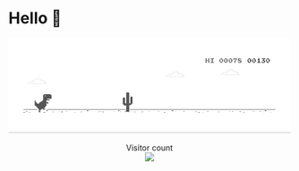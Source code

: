# Hello :wave:

[![](https://github.com/cangshudada/cangshudada/blob/main/dino.gif)](#)

<p align="center"> 
  Visitor count<br>
  <img src="https://profile-counter.glitch.me/cangshudada/count.svg" />
</p>
